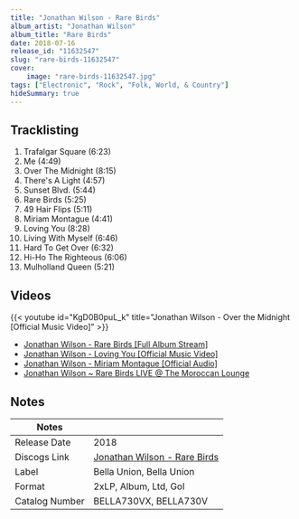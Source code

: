 ```yaml
---
title: "Jonathan Wilson - Rare Birds"
album_artist: "Jonathan Wilson"
album_title: "Rare Birds"
date: 2018-07-16
release_id: "11632547"
slug: "rare-birds-11632547"
cover:
    image: "rare-birds-11632547.jpg"
tags: ["Electronic", "Rock", "Folk, World, & Country"]
hideSummary: true
---
```


## Tracklisting
1. Trafalgar Square (6:23)
2. Me (4:49)
3. Over The Midnight (8:15)
4. There's A Light (4:57)
5. Sunset Blvd. (5:44)
6. Rare Birds (5:25)
7. 49 Hair Flips (5:11)
8. Miriam Montague (4:41)
9. Loving You (8:28)
10. Living With Myself (6:46)
11. Hard To Get Over (6:32)
12. Hi-Ho The Righteous (6:06)
13. Mulholland Queen (5:21)

## Videos
{{< youtube id="KgD0B0puL_k" title="Jonathan Wilson - Over the Midnight [Official Music Video]" >}}
- [Jonathan Wilson - Rare Birds [Full Album Stream]](https://www.youtube.com/watch?v=aVwtORXKqoA)
- [Jonathan Wilson - Loving You [Official Music Video]](https://www.youtube.com/watch?v=sBKnvy8cr80)
- [Jonathan Wilson - Miriam Montague [Official Audio]](https://www.youtube.com/watch?v=D18nBRG6hLw)
- [Jonathan Wilson ~ Rare Birds LIVE @ The Moroccan Lounge](https://www.youtube.com/watch?v=hcYEZl3AygQ)

## Notes

| Notes          |             |
| ---------------| ----------- |
| Release Date   | 2018 |
| Discogs Link   | [Jonathan Wilson - Rare Birds](https://www.discogs.com/release/11632547) |
| Label          | Bella Union, Bella Union |
| Format         | 2xLP, Album, Ltd, Gol |
| Catalog Number | BELLA730VX, BELLA730V |

